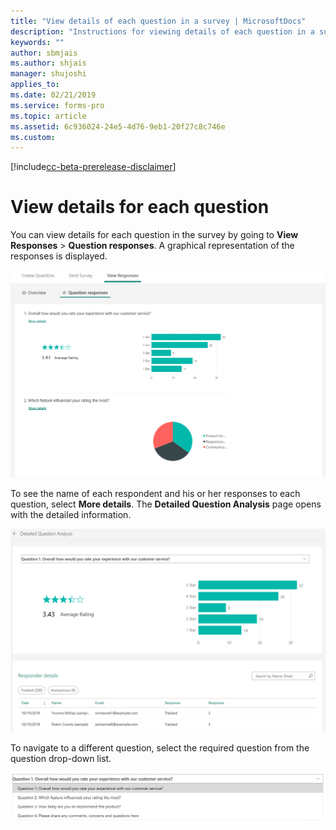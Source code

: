 ```yaml
---
title: "View details of each question in a survey | MicrosoftDocs"
description: "Instructions for viewing details of each question in a survey"
keywords: ""
author: sbmjais
ms.author: shjais
manager: shujoshi
applies_to: 
ms.date: 02/21/2019
ms.service: forms-pro
ms.topic: article
ms.assetid: 6c936024-24e5-4d76-9eb1-20f27c8c746e
ms.custom: 
---
```


[!include[cc-beta-prerelease-disclaimer](includes/cc-beta-prerelease-disclaimer.md)]

# View details for each question

You can view details for each question in the survey by going to **View Responses** &gt; **Question responses**. A graphical representation of the responses is displayed. 

![Question responses summary](media/ques-responses.png "Question responses summary")

To see the name of each respondent and his or her responses to each question, select **More details**. The **Detailed Question Analysis** page opens with the detailed information.

![Detailed Question Analysis page](media/detail-ques-analysis.png "Detailed Question Analysis page")

To navigate to a different question, select the required question from the question drop-down list.

![Navigate to a different question](media/navigate-ques.png "Navigate to a different question")